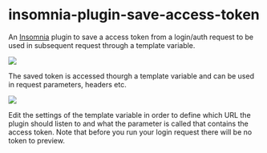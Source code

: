# insomnia-plugin-save-access-token

An [Insomnia](https://insomnia.rest/) plugin to save a access token from a login/auth request to be used in subsequent request through a template variable. 

![](/Users/malm/Code/Plugins/insomnia/save-access-token/screen-1.png)

The saved token is accessed thourgh a template variable and can be used in request parameters, headers etc.

![](/Users/malm/Code/Plugins/insomnia/save-access-token/screen-2.png)

Edit the settings of the template variable in order to define which URL the plugin should listen to and what the parameter is called that contains the access token. Note that before you run your login request there will be no token to preview.